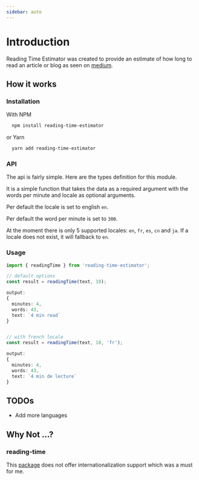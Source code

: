 ```yaml
---
sidebar: auto
---
```


# Introduction

Reading Time Estimator was created to provide an estimate of how long to read an
article or blog as seen on [medium](https://medium.com/).

## How it works

### Installation

With NPM

```bash
  npm install reading-time-estimator
```

or Yarn

```bash
  yarn add reading-time-estimator
```

### API

The api is fairly simple. Here are the types definition for this module.

It is a simple function that takes the data as a required argument with the words per minute and locale as optional arguments.

Per default the locale is set to english `en`.

Per default the word per minute is set to `300`.

At the moment there is only 5 supported locales: `en`, `fr`, `es`, `cn` and `ja`. If a
locale does not exist, it will fallback to `en`.

### Usage

```typescript
import { readingTime } from 'reading-time-estimator';

// default options
const result = readingTime(text, 10);

output:
{
  minutes: 4,
  words: 43,
  text: `4 min read`
}


// with french locale
const result = readingTime(text, 10, 'fr');

output:
{
  minutes: 4,
  words: 43,
  text: `4 min de lecture`
}
```

## TODOs

- Add more languages

## Why Not ...?

### reading-time

This [package](https://www.npmjs.com/package/reading-time) does not offer
internationalization support which was a must for me.
